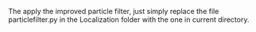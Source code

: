 The apply the improved particle filter, just simply replace the file particlefilter.py in the Localization folder with the one in current directory.
